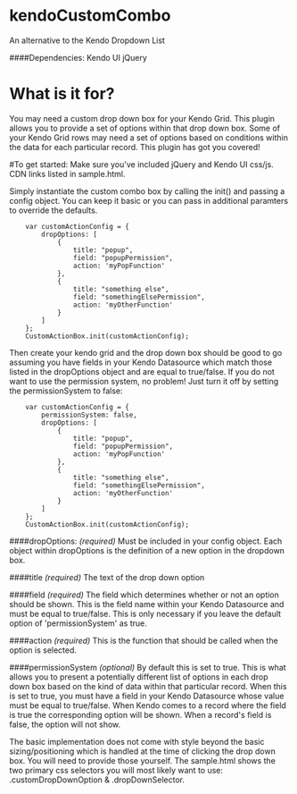 kendoCustomCombo
================

An alternative to the Kendo Dropdown List

####Dependencies:
Kendo UI
jQuery

# What is it for?
You may need a custom drop down box for your Kendo Grid.  This plugin allows you to provide a set of options within that drop down box.  Some of your Kendo Grid rows may need a set of options based on conditions within the data for each particular record.  This plugin has got you covered!

#To get started:
Make sure you've included jQuery and Kendo UI css/js.  CDN links listed in sample.html.

Simply instantiate the custom combo box by calling the init() and passing a config object.  You can keep it basic or you can pass in additional paramters to override the defaults.

```
	var customActionConfig = {
		dropOptions: [
			{
				title: "popup",
				field: "popupPermission",
				action: 'myPopFunction'
			},
			{
				title: "something else",
				field: "somethingElsePermission",
				action: 'myOtherFunction'
			}
		]
	};
	CustomActionBox.init(customActionConfig);
```

Then create your kendo grid and the drop down box should be good to go assuming you have fields in your Kendo Datasource which match those listed in the dropOptions object and are equal to true/false.  If you do not want to use the permission system, no problem!  Just turn it off by setting the permissionSystem to false:

```
	var customActionConfig = {
		permissionSystem: false,
		dropOptions: [
			{
				title: "popup",
				field: "popupPermission",
				action: 'myPopFunction'
			},
			{
				title: "something else",
				field: "somethingElsePermission",
				action: 'myOtherFunction'
			}
		]
	};
	CustomActionBox.init(customActionConfig);
```




####dropOptions: *(required)*
Must be included in your config object.  Each object within dropOptions is the definition of a new option in the dropdown box.


####title *(required)*
The text of the drop down option

####field *(required)*
The field which determines whether or not an option should be shown.  This is the field name within your Kendo Datasource and must be equal to true/false.  This is only necessary if you leave the default option of 'permissionSystem' as true.

####action *(required)*
This is the function that should be called when the option is selected.

####permissionSystem *(optional)*
By default this is set to true.  This is what allows you to present a potentially different list of options in each drop down box based on the kind of data within that particular record.  When this is set to true, you must have a field in your Kendo Datasource whose value must be equal to true/false.  When Kendo comes to a record where the field is true the corresponding option will be shown.  When a record's field is false, the option will not show.


The basic implementation does not come with style beyond the basic sizing/positioning which is handled at the time of clicking the drop down box.  You will need to provide those yourself.  The sample.html shows the two primary css selectors you will most likely want to use: .customDropDownOption & .dropDownSelector.



